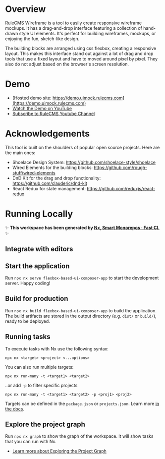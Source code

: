 # Overview
RuleCMS Wireframe is a tool to easily create responsive wireframe mockups. It has a drag-and-drop interface featuring a collection of hand-drawn style UI elements. It's perfect for building wireframes, mockups, or enjoying the fun, sketch-like design.

The building blocks are arranged using css flexbox, creating a responsive layout. This makes this interface stand out against a lot of drag and drop tools that use a fixed layout and have to moved around pixel by pixel. They also do not adjust based on the browser's screen resolution.

# Demo
- [Hosted demo site: https://demo.uimock.rulecms.com](https://demo.uimock.rulecms.com)
- [Watch the Demo on YouTube](https://youtu.be/bHrea1S_HD8)
- [Subscribe to RuleCMS Youtube Channel](https://www.youtube.com/@rulecms)

# Acknowledgements

This tool is built on the shoulders of popular open source projects. Here are the main ones:
- Shoelace Design System: https://github.com/shoelace-style/shoelace
- Wired Elements for the building blocks: https://github.com/rough-stuff/wired-elements
- DnD Kit for the drag and drop functionality: https://github.com/clauderic/dnd-kit
- React Redux for state management: https://github.com/reduxjs/react-redux

# Running Locally

✨ **This workspace has been generated by [Nx, Smart Monorepos · Fast CI.](https://nx.dev)** ✨

## Integrate with editors


## Start the application

Run `npx nx serve flexbox-based-ui-composer-app` to start the development server. Happy coding!

## Build for production

Run `npx nx build flexbox-based-ui-composer-app` to build the application. The build artifacts are stored in the output directory (e.g. `dist/` or `build/`), ready to be deployed.

## Running tasks

To execute tasks with Nx use the following syntax:

```
npx nx <target> <project> <...options>
```

You can also run multiple targets:

```
npx nx run-many -t <target1> <target2>
```

..or add `-p` to filter specific projects

```
npx nx run-many -t <target1> <target2> -p <proj1> <proj2>
```

Targets can be defined in the `package.json` or `projects.json`. Learn more [in the docs](https://nx.dev/features/run-tasks).

## Explore the project graph

Run `npx nx graph` to show the graph of the workspace.
It will show tasks that you can run with Nx.

- [Learn more about Exploring the Project Graph](https://nx.dev/core-features/explore-graph)


